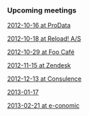 <div class="upcoming-meetings">
	<h3>Upcoming meetings</h3>
	<p><a href="http://createthewebcph-estw.eventbrite.com"><time datetime="2012-10-16T18:00">2012-10-16</time> at ProData</a></p>
	<p><a href="http://lanyrd.com/2012/copenhagenjs-october/"><time datetime="2012-10-18T19:00">2012-10-18</time> at Reload! A/S</a></p>
	<p><a href="http://simpleeventsignup.com/event/14498/signup/attendees?signup_token=1f4fd13ac194b6c"><time datetime="2012-10-29T19:00">2012-10-29</time> at Foo Café</a></p>
	<p><a href="http://lanyrd.com/2012/copenhagenjs-november/"><time datetime="2012-11-15T19:00">2012-11-15</time> at Zendesk</a></p>
	<p><a href="http://lanyrd.com/2012/copenhagenjs-december/"><time datetime="2012-12-13T19:00">2012-12-13</time> at Consulence</a></p>	
	<p><a href="http://lanyrd.com/2013/copenhagenjs-january/"><time datetime="2013-01-17T19:00">2013-01-17</time></a></p>	
	<p><a href="http://lanyrd.com/2013/copenhagenjs-february/"><time datetime="2013-02-21T19:00">2013-02-21</time> at e-conomic</a></p>	
</div>